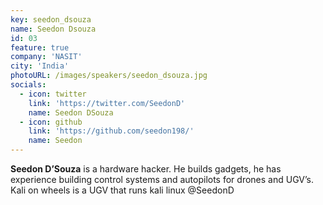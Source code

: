 ```yaml
---
key: seedon_dsouza
name: Seedon Dsouza
id: 03
feature: true
company: 'NASIT'
city: 'India'
photoURL: /images/speakers/seedon_dsouza.jpg
socials:
  - icon: twitter
    link: 'https://twitter.com/SeedonD'
    name: Seedon DSouza
  - icon: github
    link: 'https://github.com/seedon198/'
    name: Seedon
---
```

<b>Seedon D’Souza</b> is a hardware hacker. He builds gadgets, he has experience building control systems and autopilots for drones and UGV’s. Kali on wheels is a UGV that runs kali linux @SeedonD